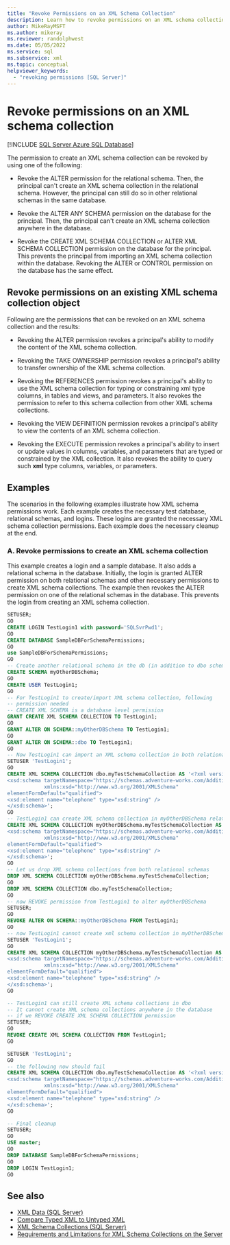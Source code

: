 ```yaml
---
title: "Revoke Permissions on an XML Schema Collection"
description: Learn how to revoke permissions on an XML schema collection.
author: MikeRayMSFT
ms.author: mikeray
ms.reviewer: randolphwest
ms.date: 05/05/2022
ms.service: sql
ms.subservice: xml
ms.topic: conceptual
helpviewer_keywords:
  - "revoking permissions [SQL Server]"
---
```

# Revoke permissions on an XML schema collection

[!INCLUDE [SQL Server Azure SQL Database](../../includes/applies-to-version/sql-asdb-asdbmi.md)]

The permission to create an XML schema collection can be revoked by using one of the following:

- Revoke the ALTER permission for the relational schema. Then, the principal can't create an XML schema collection in the relational schema. However, the principal can still do so in other relational schemas in the same database.

- Revoke the ALTER ANY SCHEMA permission on the database for the principal. Then, the principal can't create an XML schema collection anywhere in the database.

- Revoke the CREATE XML SCHEMA COLLECTION or ALTER XML SCHEMA COLLECTION permission on the database for the principal. This prevents the principal from importing an XML schema collection within the database. Revoking the ALTER or CONTROL permission on the database has the same effect.

## Revoke permissions on an existing XML schema collection object

Following are the permissions that can be revoked on an XML schema collection and the results:

- Revoking the ALTER permission revokes a principal's ability to modify the content of the XML schema collection.

- Revoking the TAKE OWNERSHIP permission revokes a principal's ability to transfer ownership of the XML schema collection.

- Revoking the REFERENCES permission revokes a principal's ability to use the XML schema collection for typing or constraining xml type columns, in tables and views, and parameters. It also revokes the permission to refer to this schema collection from other XML schema collections.

- Revoking the VIEW DEFINITION permission revokes a principal's ability to view the contents of an XML schema collection.

- Revoking the EXECUTE permission revokes a principal's ability to insert or update values in columns, variables, and parameters that are typed or constrained by the XML collection. It also revokes the ability to query such **xml** type columns, variables, or parameters.

## Examples

The scenarios in the following examples illustrate how XML schema permissions work. Each example creates the necessary test database, relational schemas, and logins. These logins are granted the necessary XML schema collection permissions. Each example does the necessary cleanup at the end.

### A. Revoke permissions to create an XML schema collection

This example creates a login and a sample database. It also adds a relational schema in the database. Initially, the login is granted ALTER permission on both relational schemas and other necessary permissions to create XML schema collections. The example then revokes the ALTER permission on one of the relational schemas in the database. This prevents the login from creating an XML schema collection.

```sql
SETUSER;
GO
CREATE LOGIN TestLogin1 with password='SQLSvrPwd1';
GO
CREATE DATABASE SampleDBForSchemaPermissions;
GO
use SampleDBForSchemaPermissions;
GO
-- Create another relational schema in the db (in addition to dbo schema)
CREATE SCHEMA myOtherDBSchema;
GO
CREATE USER TestLogin1;
GO
-- For TestLogin1 to create/import XML schema collection, following
-- permission needed
-- CREATE XML SCHEMA is a database level permission
GRANT CREATE XML SCHEMA COLLECTION TO TestLogin1;
GO
GRANT ALTER ON SCHEMA::myOtherDBSchema TO TestLogin1;
GO
GRANT ALTER ON SCHEMA::dbo TO TestLogin1;
GO
-- Now TestLogin1 can import an XML schema collection in both relational schemas.
SETUSER 'TestLogin1';
GO
CREATE XML SCHEMA COLLECTION dbo.myTestSchemaCollection AS '<?xml version="1.0" encoding="UTF-8" ?>
<xsd:schema targetNamespace="https://schemas.adventure-works.com/Additional/ContactInfo"
            xmlns:xsd="http://www.w3.org/2001/XMLSchema"
elementFormDefault="qualified">
<xsd:element name="telephone" type="xsd:string" />
</xsd:schema>';
GO
-- TestLogin1 can create XML schema collection in myOtherDBSchema relational schema
CREATE XML SCHEMA COLLECTION myOtherDBSchema.myTestSchemaCollection AS '<?xml version="1.0" encoding="UTF-8" ?>
<xsd:schema targetNamespace="https://schemas.adventure-works.com/Additional/ContactInfo"
            xmlns:xsd="http://www.w3.org/2001/XMLSchema"
elementFormDefault="qualified">
<xsd:element name="telephone" type="xsd:string" />
</xsd:schema>';
GO
-- Let us drop XML schema collections from both relational schemas
DROP XML SCHEMA COLLECTION myOtherDBSchema.myTestSchemaCollection;
GO
DROP XML SCHEMA COLLECTION dbo.myTestSchemaCollection;
GO
-- now REVOKE permission from TestLogin1 to alter myOtherDBSchema
SETUSER;
GO
REVOKE ALTER ON SCHEMA::myOtherDBSchema FROM TestLogin1;
GO
-- now TestLogin1 cannot create xml schema collection in myOtherDBSchema
SETUSER 'TestLogin1';
GO
CREATE XML SCHEMA COLLECTION myOtherDBSchema.myTestSchemaCollection AS '<?xml version="1.0" encoding="UTF-8" ?>
<xsd:schema targetNamespace="https://schemas.adventure-works.com/Additional/ContactInfo"
            xmlns:xsd="http://www.w3.org/2001/XMLSchema"
elementFormDefault="qualified">
<xsd:element name="telephone" type="xsd:string" />
</xsd:schema>';
GO

-- TestLogin1 can still create XML schema collections in dbo
-- It cannot create XML schema collections anywhere in the database
-- if we REVOKE CREATE XML SCHEMA COLLECTION permission
SETUSER;
GO
REVOKE CREATE XML SCHEMA COLLECTION FROM TestLogin1;
GO

SETUSER 'TestLogin1';
GO
-- the following now should fail
CREATE XML SCHEMA COLLECTION dbo.myTestSchemaCollection AS '<?xml version="1.0" encoding="UTF-8" ?>
<xsd:schema targetNamespace="https://schemas.adventure-works.com/Additional/ContactInfo"
            xmlns:xsd="http://www.w3.org/2001/XMLSchema"
elementFormDefault="qualified">
<xsd:element name="telephone" type="xsd:string" />
</xsd:schema>';
GO

-- Final cleanup
SETUSER;
GO
USE master;
GO
DROP DATABASE SampleDBForSchemaPermissions;
GO
DROP LOGIN TestLogin1;
GO
```

## See also

- [XML Data &#40;SQL Server&#41;](../../relational-databases/xml/xml-data-sql-server.md)
- [Compare Typed XML to Untyped XML](../../relational-databases/xml/compare-typed-xml-to-untyped-xml.md)
- [XML Schema Collections &#40;SQL Server&#41;](../../relational-databases/xml/xml-schema-collections-sql-server.md)
- [Requirements and Limitations for XML Schema Collections on the Server](../../relational-databases/xml/requirements-and-limitations-for-xml-schema-collections-on-the-server.md)

